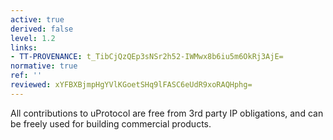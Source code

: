 ```yaml
---
active: true
derived: false
level: 1.2
links:
- TT-PROVENANCE: t_TibCjQzQEp3sNSr2h52-IWMwx8b6iu5m6OkRj3AjE=
normative: true
ref: ''
reviewed: xYFBXBjmpHgYVlKGoetSHq9lFASC6eUdR9xoRAQHphg=
---
```


All contributions to uProtocol are free from 3rd party IP obligations, and can be freely used for building commercial products.
